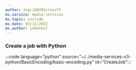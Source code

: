 ```yaml
---
author: IngridAtMicrosoft
ms.service: media-services 
ms.topic: include
ms.date: 03/11/2022
ms.author: inhenkel
---
```


### Create a job with Python

:::code language="python" source="~/../media-services-v3-python/BasicEncoding/basic-encoding.py" id="CreateJob":::
